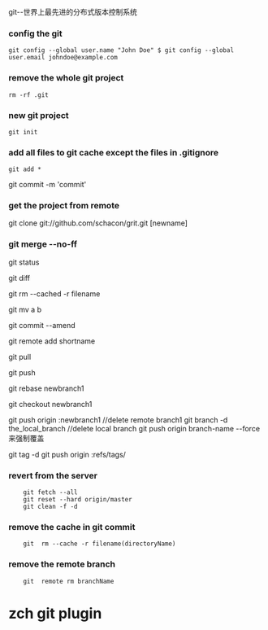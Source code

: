 git--世界上最先进的分布式版本控制系统

### config the git

    git config --global user.name "John Doe" $ git config --global user.email johndoe@example.com

### remove the whole git project

    rm -rf .git

### new git project

    git init

### add all files to git cache except the files in .gitignore

    git add *

git commit -m 'commit'

### get the project from remote

git clone git://github.com/schacon/grit.git [newname]

### git merge --no-ff

git status

git diff

git rm --cached -r filename

git mv a b

git commit --amend

git remote add shortname

git pull

git push

git rebase newbranch1

git checkout newbranch1

git push origin :newbranch1 //delete remote branch1
git branch -d the_local_branch //delete local branch
git push origin branch-name --force 来强制覆盖

git tag -d <tagname>
git push origin :refs/tags/<tagname>

### revert from the server

        git fetch --all
        git reset --hard origin/master
        git clean -f -d

### remove the cache in git commit

        git  rm --cache -r filename(directoryName)

### remove the remote branch

        git  remote rm branchName

###

# zch git plugin
